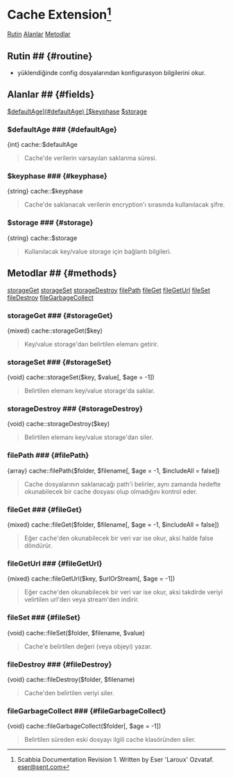 # Cache Extension[^1] #
[Rutin](#routine)
[Alanlar](#fields)
[Metodlar](#methods)

## Rutin ## {#routine}

+ yüklendiğinde config dosyalarından konfigurasyon bilgilerini okur.

## Alanlar ## {#fields}
[$defaultAge](#defaultAge)
[$keyphase](#keyphase)
[$storage](#storage)

### $defaultAge ### {#defaultAge}
{int} cache::$defaultAge

> Cache'de verilerin varsayılan saklanma süresi.

### $keyphase ### {#keyphase}
{string} cache::$keyphase

> Cache'de saklanacak verilerin encryption'ı sırasında kullanılacak şifre.

### $storage ### {#storage}
{string} cache::$storage

> Kullanılacak key/value storage için bağlantı bilgileri.

## Metodlar ## {#methods}
[storageGet](#storageGet)
[storageSet](#storageSet)
[storageDestroy](#storageDestroy)
[filePath](#filePath)
[fileGet](#fileGet)
[fileGetUrl](#fileGetUrl)
[fileSet](#fileSet)
[fileDestroy](#fileDestroy)
[fileGarbageCollect](#fileGarbageCollect)

### storageGet ### {#storageGet}
{mixed} cache::storageGet($key)

> Key/value storage'dan belirtilen elemanı getirir.

### storageSet ### {#storageSet}
{void} cache::storageSet($key, $value[, $age = -1])

> Belirtilen elemanı key/value storage'da saklar.

### storageDestroy ### {#storageDestroy}
{void} cache::storageDestroy($key)

> Belirtilen elemanı key/value storage'dan siler.

### filePath ### {#filePath}
{array} cache::filePath($folder, $filename[, $age = -1, $includeAll = false])

> Cache dosyalarının saklanacağı path'i belirler, aynı zamanda hedefte okunabilecek bir cache dosyası olup olmadığını kontrol eder.

### fileGet ### {#fileGet}
{mixed} cache::fileGet($folder, $filename[, $age = -1, $includeAll = false])

> Eğer cache'den okunabilecek bir veri var ise okur, aksi halde false döndürür.

### fileGetUrl ### {#fileGetUrl}
{mixed} cache::fileGetUrl($key, $urlOrStream[, $age = -1])

> Eğer cache'den okunabilecek bir veri var ise okur, aksi takdirde veriyi velirtilen url'den veya stream'den indirir.

### fileSet ### {#fileSet}
{void} cache::fileSet($folder, $filename, $value)

> Cache'e belirtilen değeri (veya objeyi) yazar.

### fileDestroy ### {#fileDestroy}
{void} cache::fileDestroy($folder, $filename)

> Cache'den belirtilen veriyi siler.

### fileGarbageCollect ### {#fileGarbageCollect}
{void} cache::fileGarbageCollect($folder[, $age = -1])

> Belirtilen süreden eski dosyayı ilgili cache klasöründen siler.

[^1]: Scabbia Documentation Revision 1. Written by Eser 'Laroux' Ozvataf. eser@sent.com